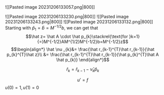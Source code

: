 ![[Pasted image 20231206133057.png|800]]


![[Pasted image 20231206133230.png|800]]
![[Pasted image 20231206133243.png|800]]
![[Pasted image 20231206133132.png|800]]
Starting with $\hat p_{1}=\hat b = M^{-1/2}b$, we can get that 
$$\hat z= \hat A \cdot \hat p_{k}\stackrel{\text{for }k=1}{=}M^{-1/2}AM^{1/2}M^{-1/2}b=M^{-1/2}z$$
$$\begin{align*}
\hat \nu _{k}&= \frac{\hat r_{k-1}^{T}\hat r_{k-1}}{\hat p_{k}^{T}\hat z}\\
&= \frac{\hat r_{k-1}^{T}\hat r_{k-1}}{\hat p_{k}^{T}\hat A \hat p_{k}}
\end{align*}$$

$$\hat r_{k}=\hat r_{k-1} -\hat \nu _{k}\hat p_{k}$$


$$u'=f$$
$u(0)=1,u(1)=0$